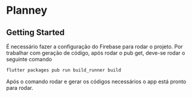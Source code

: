 # Planney
## Getting Started
É necessário fazer a configuração do Firebase para rodar o projeto.
Por trabalhar com geração de código, após rodar o pub get, deve-se rodar o seguinte comando 
```bash
flutter packages pub run build_runner build
```
Após o comando rodar e gerar os códigos necessários o app está pronto para rodar.

